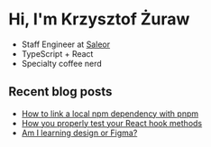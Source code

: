 # Hi, I'm Krzysztof Żuraw

- Staff Engineer at [Saleor](hhttps://saleor.io/)
- TypeScript + React
- Specialty coffee nerd

## Recent blog posts

<!-- FEED-START -->
- [How to link a local npm dependency with pnpm](https://krzysztofzuraw.com/blog/2023/wip/)
- [How you properly test your React hook methods](https://krzysztofzuraw.com/blog/2023/test-react-hooks-methods/)
- [Am I learning design or Figma?](https://krzysztofzuraw.com/blog/2023/am-i-learning-design-or-figma/)
<!-- FEED-END -->
